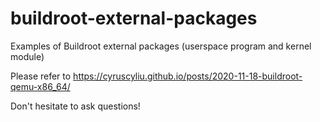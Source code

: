 # buildroot-external-packages

Examples of Buildroot external packages (userspace program and kernel module)

Please refer to https://cyruscyliu.github.io/posts/2020-11-18-buildroot-qemu-x86_64/

Don't hesitate to ask questions!
